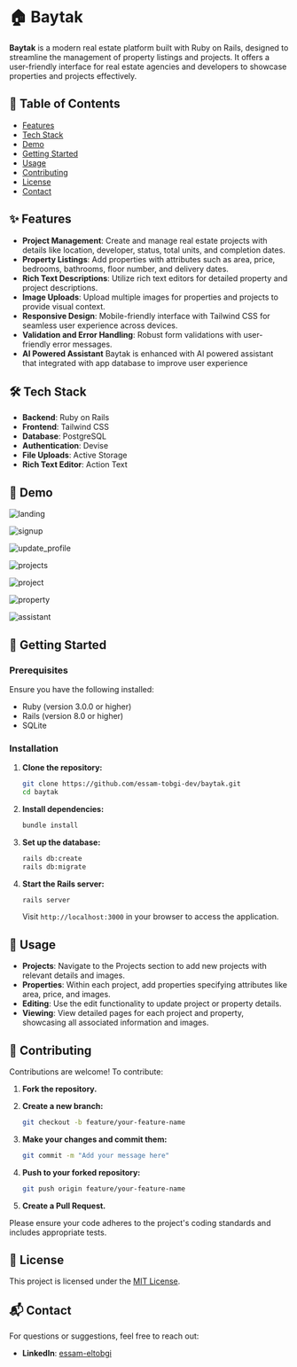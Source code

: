 # 🏠 Baytak

**Baytak** is a modern real estate platform built with Ruby on Rails, designed to streamline the management of property listings and projects. It offers a user-friendly interface for real estate agencies and developers to showcase properties and projects effectively.

## 📌 Table of Contents

* [Features](#features)
* [Tech Stack](#tech-stack)
* [Demo](#demo)
* [Getting Started](#getting-started)
* [Usage](#usage)
* [Contributing](#contributing)
* [License](#license)
* [Contact](#contact)

## ✨ Features

* **Project Management**: Create and manage real estate projects with details like location, developer, status, total units, and completion dates.
* **Property Listings**: Add properties with attributes such as area, price, bedrooms, bathrooms, floor number, and delivery dates.
* **Rich Text Descriptions**: Utilize rich text editors for detailed property and project descriptions.
* **Image Uploads**: Upload multiple images for properties and projects to provide visual context.
* **Responsive Design**: Mobile-friendly interface with Tailwind CSS for seamless user experience across devices.
* **Validation and Error Handling**: Robust form validations with user-friendly error messages.
* **AI Powered Assistant** Baytak is enhanced with AI powered assistant that integrated with app database to improve user experience

## 🛠 Tech Stack

* **Backend**: Ruby on Rails
* **Frontend**: Tailwind CSS
* **Database**: PostgreSQL
* **Authentication**: Devise
* **File Uploads**: Active Storage
* **Rich Text Editor**: Action Text

## 👀 Demo

![landing](https://github.com/user-attachments/assets/f71230f2-7fc4-472d-9273-0fb2b4f15193)

![signup](https://github.com/user-attachments/assets/f5e994fd-9cef-4f33-ba72-00bab1546e06)

![update_profile](https://github.com/user-attachments/assets/98d63975-e98a-42e8-8090-5719e8224eed)

![projects](https://github.com/user-attachments/assets/11337739-fd11-433b-a537-38b0394c7019)

![project](https://github.com/user-attachments/assets/caa2b8eb-6927-4821-b241-a48e5f1c25f8)

![property](https://github.com/user-attachments/assets/2242ba00-d289-4716-8735-1d3b1a01ffce)

![assistant](https://github.com/user-attachments/assets/673fadd2-e2b2-45c1-b09a-4bfb19465dc6)


## 🚀 Getting Started

### Prerequisites

Ensure you have the following installed:

* Ruby (version 3.0.0 or higher)
* Rails (version 8.0 or higher)
* SQLite
  
### Installation

1. **Clone the repository:**

   ```bash
   git clone https://github.com/essam-tobgi-dev/baytak.git
   cd baytak
   ```

2. **Install dependencies:**

   ```bash
   bundle install
   ```

3. **Set up the database:**

   ```bash
   rails db:create
   rails db:migrate
   ```

4. **Start the Rails server:**

   ```bash
   rails server
   ```

   Visit `http://localhost:3000` in your browser to access the application.

## 📖 Usage

* **Projects**: Navigate to the Projects section to add new projects with relevant details and images.
* **Properties**: Within each project, add properties specifying attributes like area, price, and images.
* **Editing**: Use the edit functionality to update project or property details.
* **Viewing**: View detailed pages for each project and property, showcasing all associated information and images.

## 🤝 Contributing

Contributions are welcome! To contribute:

1. **Fork the repository.**

2. **Create a new branch:**

   ```bash
   git checkout -b feature/your-feature-name
   ```

3. **Make your changes and commit them:**

   ```bash
   git commit -m "Add your message here"
   ```

4. **Push to your forked repository:**

   ```bash
   git push origin feature/your-feature-name
   ```

5. **Create a Pull Request.**

Please ensure your code adheres to the project's coding standards and includes appropriate tests.

## 📄 License

This project is licensed under the [MIT License](LICENSE).

## 📬 Contact

For questions or suggestions, feel free to reach out:

* **LinkedIn**: [essam-eltobgi](https://www.linkedin.com/in/essam-eltobgi/)
